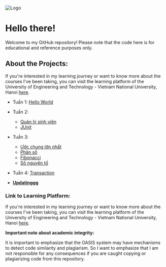 ![Logo](https://upload.wikimedia.org/wikipedia/vi/b/bf/Logo_HUET.svg)
# Hello there!
Welcome to my GitHub repository! Please note that the code here is for educational and reference purposes only.

## About the Projects:
If you're interested in my learning journey or want to know more about the courses I've been taking, you can visit the learning platform of the University of Engineering and Technology - Vietnam National University, Hanoi [here](https://oasis.uet.vnu.edu.vn/#/dashboard).
 
* Tuần 1: [Hello World](https://github.com/onionT-312/oasis_UET/blob/main/HelloWorld/src/Main.java)

* Tuần 2:
    - [Quản lý sinh viên](https://github.com/onionT-312/oasis_UET/tree/main/Student/src)
    - [JUnit](https://github.com/onionT-312/oasis_UET/tree/main/Week4)

* Tuần 3:
    - [Ước chung lớn nhất](https://github.com/onionT-312/oasis_UET/blob/main/GCD/src/Solution.java)
    - [Phân số](https://github.com/onionT-312/oasis_UET/tree/main/Fraction/src)
    - [Fibonacci](https://github.com/onionT-312/oasis_UET/tree/main/Fibonaci/src)
    - [Số nguyên tố](https://github.com/onionT-312/oasis_UET/tree/main/Fibonaci/src)

* Tuần 4: [Transaction](https://github.com/onionT-312/oasis_UET/tree/main/Transaction/src)

* [**Updatinggg**](https://github.com/onionT-312/oasis_UET/tree/main)


### Link to Learning Platform:
If you're interested in my learning journey or want to know more about the courses I've been taking, you can visit the learning platform of the University of Engineering and Technology - Vietnam National University, Hanoi [here](https://oasis.uet.vnu.edu.vn/#/dashboard).

**Important note about academic integrity:**

It is important to emphasize that the OASIS system may have mechanisms to detect code similarity and plagiarism. So I want to emphasize that I am not responsible for any consequences if you are caught copying or plagiarizing code from this repository.
